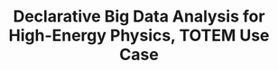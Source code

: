 ---
layout: default
title: Declarative Big Data Analysis for High-Energy Physics, TOTEM Use Case
authors: Valentina Avati, Milosz Blaszkiewicz, Enrico Bocchi, Luca Canali, Diogo Castro, Javier Cervantes, Leszek Grzanka, Enrico Guiraud, Jan Kaspar, Prasanth Kothuri, Massimo Lamanna, Maciej Malawski, Aleksandra Mnich, Jakub Moscicki, Shravan Murali, Danilo Piparo and Enric Tejedor Saavedra
publication: Euro-Par 2019, Parallel Processing pp 241–255
type: RDF
doi: 10.1007/978-3-030-29400-7_18
---